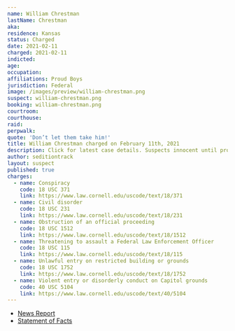 ```yaml
---
name: William Chrestman
lastName: Chrestman
aka:
residence: Kansas
status: Charged
date: 2021-02-11
charged: 2021-02-11
indicted:
age:
occupation:
affiliations: Proud Boys
jurisdiction: Federal
image: /images/preview/william-chrestman.png
suspect: william-chrestman.png
booking: william-chrestman.png
courtroom:
courthouse:
raid:
perpwalk:
quote: 'Don’t let them take him!'
title: William Chrestman charged on February 11th, 2021
description: Click for latest case details. Suspects innocent until proven guilty.
author: seditiontrack
layout: suspect
published: true
charges:
  - name: Conspiracy
    code: 18 USC 371
    link: https://www.law.cornell.edu/uscode/text/18/371
  - name: Civil disorder
    code: 18 USC 231
    link: https://www.law.cornell.edu/uscode/text/18/231
  - name: Obstruction of an official proceeding
    code: 18 USC 1512
    link: https://www.law.cornell.edu/uscode/text/18/1512
  - name: Threatening to assault a Federal Law Enforcement Officer
    code: 18 USC 115
    link: https://www.law.cornell.edu/uscode/text/18/115
  - name: Unlawful entry on restricted building or grounds
    code: 18 USC 1752
    link: https://www.law.cornell.edu/uscode/text/18/1752
  - name: Violent entry or disorderly conduct on Capitol grounds
    code: 40 USC 5104
    link: https://www.law.cornell.edu/uscode/text/40/5104
---
```


- [News Report](https://www.washingtonpost.com/local/legal-issues/kansas-city-proud-boys-charged-capitol-riots/2021/02/11/389d47b6-6c73-11eb-9ead-673168d5b874_story.html)
- [Statement of Facts](https://www.justice.gov/usao-dc/case-multi-defendant/file/1366441/download)
